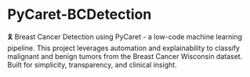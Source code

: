 # PyCaret-BCDetection
🎗️ Breast Cancer Detection using PyCaret - a low-code machine learning pipeline. This project leverages automation and explainability to classify malignant and benign tumors from the Breast Cancer Wisconsin dataset. Built for simplicity, transparency, and clinical insight.

